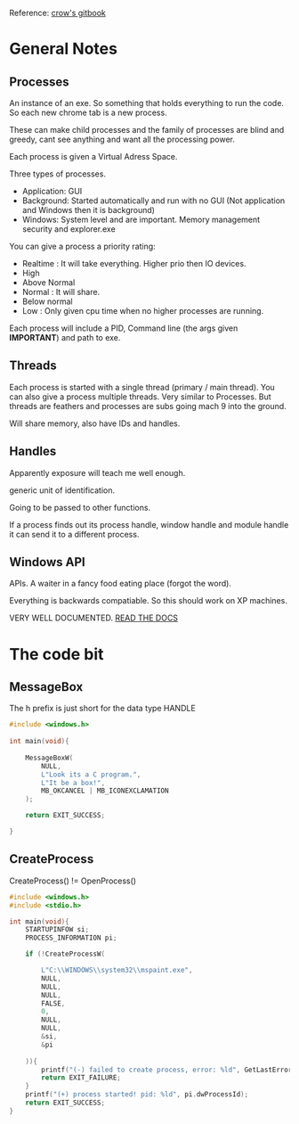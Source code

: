 Reference: [crow's gitbook](https://crows-nest.gitbook.io/crows-nest/malware-development/getting-started-with-malware-development)
# General Notes
## Processes
An instance of an exe. So something that holds everything to run the code. So each new chrome tab is a new process.

These can make child processes and the family of processes are blind and greedy, cant see anything and want all the processing power. 

Each process is given a Virtual Adress Space.

Three types of processes. 
- Application: GUI
- Background: Started automatically and run with no GUI (Not application and Windows then it is background)
- Windows: System level and are important. Memory management security and explorer.exe

You can give a process a priority rating:
- Realtime : It will take everything. Higher prio then IO devices.
- High
- Above Normal
- Normal : It will share.
- Below normal
- Low : Only given cpu time when no higher processes are running.

Each process will include a PID, Command line (the args given **IMPORTANT**) and path to exe.

## Threads
Each process is started with a single thread (primary / main thread). You can also give a process multiple threads. Very similar to Processes. But threads are feathers and processes are subs going mach 9 into the ground.

Will share memory, also have IDs and handles.

## Handles
Apparently exposure will teach me well enough.

generic unit of identification.

Going to be passed to other functions.

If a process finds out its process handle, window handle and module handle it can send it to a different process.

## Windows API
APIs. A waiter in a fancy food eating place (forgot the word).

Everything is backwards compatiable. So this should work on XP machines.

VERY WELL DOCUMENTED.
[READ THE DOCS](https://learn.microsoft.com/en-us/windows/win32/sysinfo/ntsetsysteminformation)

# The code bit
## MessageBox
The h prefix is just short for the data type HANDLE
```c
#include <windows.h>
  
int main(void){
  
    MessageBoxW(
        NULL,
        L"Look its a C program.",
        L"It be a box!",
        MB_OKCANCEL | MB_ICONEXCLAMATION
    );

    return EXIT_SUCCESS;

}
```

## CreateProcess
CreateProcess() != OpenProcess()
```c
#include <windows.h>
#include <stdio.h>

int main(void){
    STARTUPINFOW si;
    PROCESS_INFORMATION pi;

    if (!CreateProcessW(

        L"C:\\WINDOWS\\system32\\mspaint.exe",
        NULL,
        NULL,
        NULL,
        FALSE,
        0,
        NULL,
        NULL,
        &si,
        &pi
        
    )){
        printf("(-) failed to create process, error: %ld", GetLastError());
        return EXIT_FAILURE;
    }
    printf("(+) process started! pid: %ld", pi.dwProcessId);
    return EXIT_SUCCESS;
}
```
